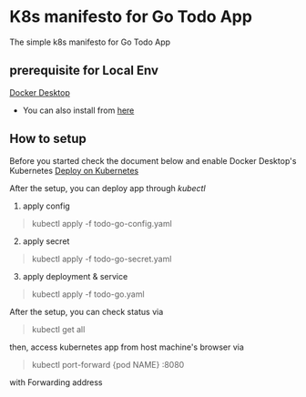 # K8s manifesto for Go Todo App
The simple k8s manifesto for Go Todo App

## prerequisite for Local Env
[Docker Desktop](https://docs.docker.com/desktop/install/mac-install/)
* You can also install from [here](https://formulae.brew.sh/formula/docker#default)

## How to setup
Before you started check the document below and enable Docker Desktop's Kubernetes
[Deploy on Kubernetes](https://docs.docker.com/desktop/kubernetes/)

After the setup, you can deploy app through _kubectl_

1. apply config

> kubectl apply -f todo-go-config.yaml

2. apply secret

> kubectl apply -f todo-go-secret.yaml

3. apply deployment & service

> kubectl apply -f todo-go.yaml

After the setup, you can check status via

> kubectl get all

then, access kubernetes app from host machine's browser via

> kubectl port-forward {pod NAME} :8080

with Forwarding address

